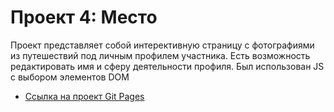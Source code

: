 # Проект 4: Место

Проект представляет собой интерективную страницу с фотографиями из путешествий под личным профилем участника. Есть возможность редактировать имя и сферу деятельности профиля.
Был использован JS c выбором элементов DOM

* [Ссылка на проект Git Pages](https://valeria-rgb.github.io/mesto/)

